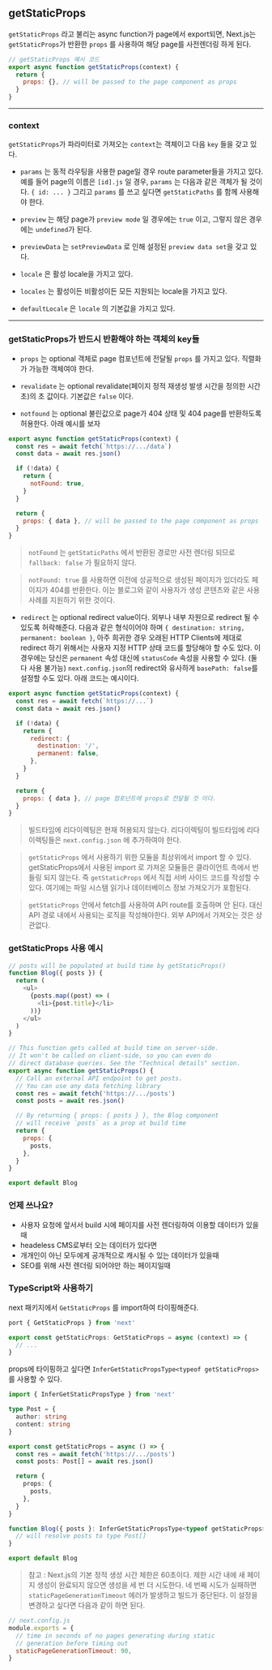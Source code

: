 ## getStaticProps

`getStaticProps` 라고 불리는 async function가 page에서 export되면, Next.js는 `getStaticProps`가 반환한 `props` 를 사용하여 해당 page를 사전렌더링 하게 된다.

```js
// getStaticProps 예시 코드
export async function getStaticProps(context) {
  return {
    props: {}, // will be passed to the page component as props
  }
}
```

---

### context

`getStaticProps`가 파라미터로 가져오는 `context`는 객체이고 다음 `key` 들을 갖고 있다.

- `params` 는 동적 라우팅을 사용한 page일 경우 route parameter들을 가지고 있다. 예를 들어 page의 이름은 `[id].js` 일 경우, `params` 는 다음과 같은 객체가 될 것이다.
`
{
    id: ...
}
`
그리고 `params` 를 쓰고 싶다면 `getStaticPaths` 를 함께 사용해야 한다.

- `preview` 는 해당 page가 `preview mode` 일 경우에는 `true` 이고, 그렇지 않은 경우에는 `undefined`가 된다.

- `previewData` 는 `setPreviewData` 로 인해 설정된 `preview data set`을 갖고 있다.

- `locale` 은 활성 locale을 가지고 있다.

- `locales` 는 활성이든 비활성이든 모든 지원되는 locale을 가지고 있다.

- `defaultLocale` 은 `locale` 의 기본값을 가지고 있다.

---

### getStaticProps가 반드시 반환해야 하는 객체의 key들

- `props` 는 optional 객체로 page 컴포넌트에 전달될 `props` 를 가지고 있다. 직렬화가 가능한 객체여야 한다.

- `revalidate` 는 optional revalidate(페이지 정적 재생성 발생 시간을 정의한 시간 초)의 초 값이다. 기본값은 `false` 이다.

- `notfound` 는 optional 불린값으로 page가 404 상태 및 404 page를 반환하도록 허용한다. 아래 예시를 보자

```js
export async function getStaticProps(context) {
  const res = await fetch(`https://.../data`)
  const data = await res.json()

  if (!data) {
    return {
      notFound: true,
    }
  }

  return {
    props: { data }, // will be passed to the page component as props
  }
}
```

> `notFound` 는 `getStaticPaths` 에서 반환된 경로만 사전 렌더링 되므로 `fallback: false` 가 필요하지 않다.

> `notFound: true` 를 사용하면 이전에 성공적으로 생성된 페이지가 있더라도 페이지가 404를 반환한다. 이는 블로그와 같이 사용자가 생성 콘텐츠와 같은 사용 사례를 지원하기 위한 것이다.

- `redirect` 는 optional redirect value이다. 외부나 내부 자원으로 redirect 될 수 있도록 허락해준다. 다음과 같은 형식이어야 하며 `{
    destination: string,
    permanent: boolean
}`, 아주 희귀한 경우 오래된 HTTP Clients에 제대로 redirect 하기 위해서는 사용자 지정 HTTP 상태 코드를 할당해야 할 수도 있다. 이 경우에는 당신은 `permanent` 속성 대신에 `statusCode` 속성을 사용할 수 있다. (둘다 사용 불가능)
`next.config.json`의 redirect와 유사하게 `basePath: false`를 설정할 수도 있다. 아래 코드는 예시이다.

```js
export async function getStaticProps(context) {
  const res = await fetch(`https://...`)
  const data = await res.json()

  if (!data) {
    return {
      redirect: {
        destination: '/',
        permanent: false,
      },
    }
  }

  return {
    props: { data }, // page 컴포넌트에 props로 전달될 것 이다.
  }
}
```

> 빌드타임에 리다이렉팅은 현재 허용되지 않는다. 리다이렉팅이 빌드타임에 리다이렉팅들은 `next.config.json` 에 추가하여야 한다.

> `getStaticProps` 에서 사용하기 위한 모듈을 최상위에서 import 할 수 있다. getStaticProps에서 사용된 import 로 가져온 모듈들은 클라이언트 측에서 번들링 되지 않는다. 즉 `getStaticProps` 에서 직접 서버 사이드 코드를 작성할 수 있다. 여기에는 파일 시스템 읽기나 데이터베이스 정보 가져오기가 포함된다.

> `getStaticProps` 안에서 fetch를 사용하여 API route를 호출하며 안 된다. 대신 API 경로 내에서 사용되는 로직을 작성해야한다. 외부 API에서 가져오는 것은 상관없다.

### getStaticProps 사용 예시

```js
// posts will be populated at build time by getStaticProps()
function Blog({ posts }) {
  return (
    <ul>
      {posts.map((post) => (
        <li>{post.title}</li>
      ))}
    </ul>
  )
}

// This function gets called at build time on server-side.
// It won't be called on client-side, so you can even do
// direct database queries. See the "Technical details" section.
export async function getStaticProps() {
  // Call an external API endpoint to get posts.
  // You can use any data fetching library
  const res = await fetch('https://.../posts')
  const posts = await res.json()

  // By returning { props: { posts } }, the Blog component
  // will receive `posts` as a prop at build time
  return {
    props: {
      posts,
    },
  }
}

export default Blog
```

### 언제 쓰나요?

- 사용자 요청에 앞서서 build 시에 페이지를 사전 렌더링하여 이용할 데이터가 있을때
- headeless CMS로부터 오는 데이터가 있다면
- 개개인이 아닌 모두에게 공개적으로 캐시될 수 있는 데이터가 있을때
- SEO를 위해 사전 렌더링 되어야만 하는 페이지일때

### TypeScript와 사용하기

next 패키지에서 `GetStaticProps` 를 import하여 타이핑해준다.
```ts
port { GetStaticProps } from 'next'

export const getStaticProps: GetStaticProps = async (context) => {
  // ...
}
```

props에 타이핑하고 싶다면 `InferGetStaticPropsType<typeof getStaticProps>` 를 사용할 수 있다.

```ts
import { InferGetStaticPropsType } from 'next'

type Post = {
  author: string
  content: string
}

export const getStaticProps = async () => {
  const res = await fetch('https://.../posts')
  const posts: Post[] = await res.json()

  return {
    props: {
      posts,
    },
  }
}

function Blog({ posts }: InferGetStaticPropsType<typeof getStaticProps>) {
  // will resolve posts to type Post[]
}

export default Blog
```

> 참고 : Next.js의 기본 정적 생성 시간 체한은 60초이다. 제한 시간 내에 새 페이지 생성이 완료되지 않으면 생성을 세 번 더 시도한다. 네 번째 시도가 실패하면 `staticPageGenerationTimeout` 에러가 발생하고 빌드가 중단된다. 이 설정을 변경하고 싶다면 다음과 같이 하면 된다.

```js
// next.config.js
module.exports = {
  // time in seconds of no pages generating during static
  // generation before timing out
  staticPageGenerationTimeout: 90,
}
```